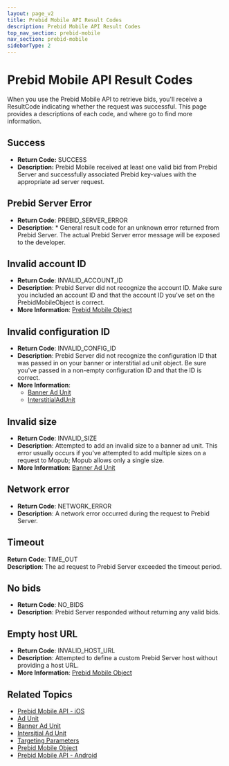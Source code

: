 ```yaml
---
layout: page_v2
title: Prebid Mobile API Result Codes
description: Prebid Mobile API Result Codes
top_nav_section: prebid-mobile
nav_section: prebid-mobile
sidebarType: 2
---
```


# Prebid Mobile API Result Codes

When you use the Prebid Mobile API to retrieve bids, you'll receive a ResultCode indicating whether the request was successful. This page provides a descriptions of each code, and where go to find more information.

## Success

- **Return Code:** SUCCESS   
- **Description:** Prebid Mobile received at least one valid bid from Prebid Server and successfully associated Prebid key-values with the appropriate ad server request.

## Prebid Server Error

- **Return Code**: PREBID_SERVER_ERROR  
- **Description**: * General result code for an unknown error returned from Prebid Server.  The actual Prebid Server error message will be exposed to the developer.  

## Invalid account ID

- **Return Code**: INVALID_ACCOUNT_ID  
- **Description**: Prebid Server did not recognize the account ID. Make sure you included an account ID and that the account ID you've set on the PrebidMobileObject is correct.   
- **More Information**: [Prebid Mobile Object]({{site.baseurl}}/prebid-mobile/pbm-api/ios/prebidmobile-object-ios.html)

## Invalid configuration ID

- **Return Code**: INVALID_CONFIG_ID  
- **Description**: Prebid Server did not recognize the configuration ID that was passed in on your banner or interstitial ad unit object. Be sure you've passed in a non-empty configuration ID and that the ID is correct.  
- **More Information**:  
  - [Banner Ad Unit](/prebid-mobile/pbm-api/ios/pbm-banneradunit-ios.html)  
  - [InterstitialAdUnit](/prebid-mobile/pbm-api/ios/pbm-bannerinterstitialadunit-ios.html)

## Invalid size

- **Return Code**: INVALID_SIZE  
- **Description**: Attempted to add an invalid size to a banner ad unit. This error usually occurs if you've attempted to add multiple sizes on a request to Mopub; Mopub allows only a single size.  
- **More Information**: [Banner Ad Unit](/prebid-mobile/pbm-api/ios/pbm-banneradunit-ios.html)

## Network error

- **Return Code**: NETWORK_ERROR  
- **Description**: A network error occurred during the request to Prebid Server.

## Timeout

**Return Code**: TIME_OUT   
**Description**: The ad request to Prebid Server exceeded the timeout period.

## No bids

- **Return Code**: NO_BIDS   
- **Description**: Prebid Server responded without returning any valid bids.

## Empty host URL

- **Return Code**: INVALID_HOST_URL   
- **Description**: Attempted to define a custom Prebid Server host without providing a host URL.
- **More Information**: [Prebid Mobile Object]({{site.baseurl}}/prebid-mobile/pbm-api/ios/prebidmobile-object-ios.html)

## Related Topics

- [Prebid Mobile API - iOS]({{site.baseurl}}/prebid-mobile/pbm-api/ios/pbm-api-ios.html)
- [Ad Unit]({{site.baseurl}}/prebid-mobile/pbm-api/ios/pbm-adunit-ios.html)
- [Banner Ad Unit](/prebid-mobile/pbm-api/ios/pbm-banneradunit-ios.html)
- [Intersitial Ad Unit](/prebid-mobile/pbm-api/ios/pbm-bannerinterstitialadunit-ios.html)
- [Targeting Parameters]({{site.baseurl}}/prebid-mobile/pbm-api/ios/pbm-targeting-ios.html)
- [Prebid Mobile Object]({{site.baseurl}}/prebid-mobile/pbm-api/ios/prebidmobile-object-ios.html)
- [Prebid Mobile API - Android]({{site.baseurl}}/prebid-mobile/pbm-api/android/pbm-api-android.html)
